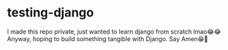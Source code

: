 # testing-django

I made this repo private, just wanted to learn django from scratch lmao😂😂
Anyway, hoping to build something tangible with Django. Say Amen😁🙌
